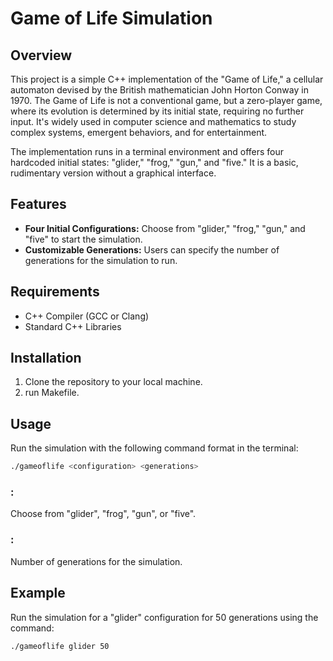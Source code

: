 # Game of Life Simulation

## Overview

This project is a simple C++ implementation of the "Game of Life," a cellular automaton devised by the British mathematician John Horton Conway in 1970. The Game of Life is not a conventional game, but a zero-player game, where its evolution is determined by its initial state, requiring no further input. It's widely used in computer science and mathematics to study complex systems, emergent behaviors, and for entertainment.

The implementation runs in a terminal environment and offers four hardcoded initial states: "glider," "frog," "gun," and "five." It is a basic, rudimentary version without a graphical interface.

## Features

- **Four Initial Configurations:** Choose from "glider," "frog," "gun," and "five" to start the simulation.
- **Customizable Generations:** Users can specify the number of generations for the simulation to run.

## Requirements

- C++ Compiler (GCC or Clang)
- Standard C++ Libraries

## Installation

1. Clone the repository to your local machine.
2. run Makefile.

## Usage

Run the simulation with the following command format in the terminal:
```bash
./gameoflife <configuration> <generations>
```
### <configuration>:
Choose from "glider", "frog", "gun", or "five".
### <generations>: 
Number of generations for the simulation.


## Example

Run the simulation for a "glider" configuration for 50 generations using the command:
```bash
./gameoflife glider 50
```


